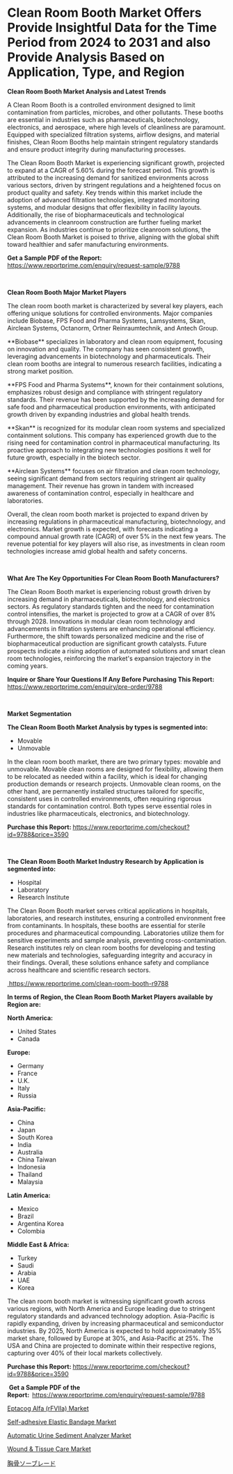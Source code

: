 <p><h1>Clean Room Booth Market Offers Provide Insightful Data for the Time Period from 2024 to 2031 and also Provide Analysis Based on Application, Type, and Region</h1></p><p><strong>Clean Room Booth Market Analysis and Latest Trends</strong></p>
<p><p>A Clean Room Booth is a controlled environment designed to limit contamination from particles, microbes, and other pollutants. These booths are essential in industries such as pharmaceuticals, biotechnology, electronics, and aerospace, where high levels of cleanliness are paramount. Equipped with specialized filtration systems, airflow designs, and material finishes, Clean Room Booths help maintain stringent regulatory standards and ensure product integrity during manufacturing processes.</p><p>The Clean Room Booth Market is experiencing significant growth, projected to expand at a CAGR of 5.60% during the forecast period. This growth is attributed to the increasing demand for sanitized environments across various sectors, driven by stringent regulations and a heightened focus on product quality and safety. Key trends within this market include the adoption of advanced filtration technologies, integrated monitoring systems, and modular designs that offer flexibility in facility layouts. Additionally, the rise of biopharmaceuticals and technological advancements in cleanroom construction are further fueling market expansion. As industries continue to prioritize cleanroom solutions, the Clean Room Booth Market is poised to thrive, aligning with the global shift toward healthier and safer manufacturing environments.</p></p>
<p><strong>Get a Sample PDF of the Report:&nbsp;</strong> <a href="https://www.reportprime.com/enquiry/request-sample/9788">https://www.reportprime.com/enquiry/request-sample/9788</a></p>
<p>&nbsp;</p>
<p><strong>Clean Room Booth Major Market Players</strong></p>
<p><p>The clean room booth market is characterized by several key players, each offering unique solutions for controlled environments. Major companies include Biobase, FPS Food and Pharma Systems, Lamsystems, Skan, Airclean Systems, Octanorm, Ortner Reinraumtechnik, and Antech Group.</p><p>**Biobase** specializes in laboratory and clean room equipment, focusing on innovation and quality. The company has seen consistent growth, leveraging advancements in biotechnology and pharmaceuticals. Their clean room booths are integral to numerous research facilities, indicating a strong market position.</p><p>**FPS Food and Pharma Systems**, known for their containment solutions, emphasizes robust design and compliance with stringent regulatory standards. Their revenue has been supported by the increasing demand for safe food and pharmaceutical production environments, with anticipated growth driven by expanding industries and global health trends.</p><p>**Skan** is recognized for its modular clean room systems and specialized containment solutions. This company has experienced growth due to the rising need for contamination control in pharmaceutical manufacturing. Its proactive approach to integrating new technologies positions it well for future growth, especially in the biotech sector.</p><p>**Airclean Systems** focuses on air filtration and clean room technology, seeing significant demand from sectors requiring stringent air quality management. Their revenue has grown in tandem with increased awareness of contamination control, especially in healthcare and laboratories.</p><p>Overall, the clean room booth market is projected to expand driven by increasing regulations in pharmaceutical manufacturing, biotechnology, and electronics. Market growth is expected, with forecasts indicating a compound annual growth rate (CAGR) of over 5% in the next few years. The revenue potential for key players will also rise, as investments in clean room technologies increase amid global health and safety concerns.</p></p>
<p>&nbsp;</p>
<p><strong>What Are The Key Opportunities For Clean Room Booth Manufacturers?</strong></p>
<p><p>The Clean Room Booth market is experiencing robust growth driven by increasing demand in pharmaceuticals, biotechnology, and electronics sectors. As regulatory standards tighten and the need for contamination control intensifies, the market is projected to grow at a CAGR of over 8% through 2028. Innovations in modular clean room technology and advancements in filtration systems are enhancing operational efficiency. Furthermore, the shift towards personalized medicine and the rise of biopharmaceutical production are significant growth catalysts. Future prospects indicate a rising adoption of automated solutions and smart clean room technologies, reinforcing the market's expansion trajectory in the coming years.</p></p>
<p><strong>Inquire or Share Your Questions If Any Before Purchasing This Report:</strong> <a href="https://www.reportprime.com/enquiry/pre-order/9788">https://www.reportprime.com/enquiry/pre-order/9788</a></p>
<p>&nbsp;</p>
<p><strong>Market Segmentation</strong></p>
<p><strong>The Clean Room Booth Market Analysis by types is segmented into:</strong></p>
<p><ul><li>Movable</li><li>Unmovable</li></ul></p>
<p><p>In the clean room booth market, there are two primary types: movable and unmovable. Movable clean rooms are designed for flexibility, allowing them to be relocated as needed within a facility, which is ideal for changing production demands or research projects. Unmovable clean rooms, on the other hand, are permanently installed structures tailored for specific, consistent uses in controlled environments, often requiring rigorous standards for contamination control. Both types serve essential roles in industries like pharmaceuticals, electronics, and biotechnology.</p></p>
<p><strong>Purchase this Report:&nbsp;</strong><a href="https://www.reportprime.com/checkout?id=9788&price=3590">https://www.reportprime.com/checkout?id=9788&price=3590</a></p>
<p>&nbsp;</p>
<p><strong>The Clean Room Booth Market Industry Research by Application is segmented into:</strong></p>
<p><ul><li>Hospital</li><li>Laboratory</li><li>Research Institute</li></ul></p>
<p><p>The Clean Room Booth market serves critical applications in hospitals, laboratories, and research institutes, ensuring a controlled environment free from contaminants. In hospitals, these booths are essential for sterile procedures and pharmaceutical compounding. Laboratories utilize them for sensitive experiments and sample analysis, preventing cross-contamination. Research institutes rely on clean room booths for developing and testing new materials and technologies, safeguarding integrity and accuracy in their findings. Overall, these solutions enhance safety and compliance across healthcare and scientific research sectors.</p></p>
<p><a href="https://www.reportprime.com/clean-room-booth-r9788">&nbsp;https://www.reportprime.com/clean-room-booth-r9788</a></p>
<p><strong>In terms of Region, the Clean Room Booth Market Players available by Region are:</strong></p>
<p>
    <p> <strong> North America: </strong>
        <ul>
            <li>United States</li>
            <li>Canada</li>
        </ul>
        </p> 
    <p> <strong> Europe: </strong>
        <ul>
            <li>Germany</li>
            <li>France</li>
            <li>U.K.</li>
            <li>Italy</li>
            <li>Russia</li>
        </ul>
        </p> 
    <p> <strong> Asia-Pacific: </strong>
        <ul>
            <li>China</li>
            <li>Japan</li>
            <li>South Korea</li>
            <li>India</li>
            <li>Australia</li>
            <li>China Taiwan</li>
            <li>Indonesia</li>
            <li>Thailand</li>
            <li>Malaysia</li>
        </ul>
        </p> 
    <p> <strong> Latin America: </strong>
        <ul>
            <li>Mexico</li>
            <li>Brazil</li>
            <li>Argentina Korea</li>
            <li>Colombia</li>
        </ul>
        </p> 
    <p> <strong> Middle East & Africa: </strong>
        <ul>
            <li>Turkey</li>
            <li>Saudi</li>
            <li>Arabia</li>
            <li>UAE</li>
            <li>Korea</li>
        </ul>
    </p>
    </p>
<p><p>The clean room booth market is witnessing significant growth across various regions, with North America and Europe leading due to stringent regulatory standards and advanced technology adoption. Asia-Pacific is rapidly expanding, driven by increasing pharmaceutical and semiconductor industries. By 2025, North America is expected to hold approximately 35% market share, followed by Europe at 30%, and Asia-Pacific at 25%. The USA and China are projected to dominate within their respective regions, capturing over 40% of their local markets collectively.</p></p>
<p><strong>Purchase this Report: </strong><a href="https://www.reportprime.com/checkout?id=9788&price=3590">https://www.reportprime.com/checkout?id=9788&price=3590</a></p>
<p>&nbsp;<strong>Get a Sample PDF of the Report:&nbsp;&nbsp;</strong><a href="https://www.reportprime.com/enquiry/request-sample/9788">https://www.reportprime.com/enquiry/request-sample/9788</a></p>
<p><strong></strong></p>
<p><p><a href="https://issuu.com/reportprime-2/docs/eptacog-alfa-rfviia-market-size-203_a3d38797b01b0c">Eptacog Alfa (rFVIIa) Market</a></p><p><a href="https://issuu.com/reportprime-2/docs/self-adhesive-elastic-bandage-marke_418bc2ddbeb785">Self-adhesive Elastic Bandage Market</a></p><p><a href="https://github.com/AbbasMahmud554/Market-Research-Report-List-1/blob/main/automatic-urine-sediment-analyzer-market.md">Automatic Urine Sediment Analyzer Market</a></p><p><a href="https://medium.com/@henrykihn_12939/what-is-wound-tissue-care-market-7038a80b609e">Wound & Tissue Care Market</a></p><p><a href="https://medium.com/@lindakreitz2023/sternum-saw-blades-market-%E3%81%AE%E3%82%B0%E3%83%AD%E3%83%BC%E3%83%90%E3%83%AB%E5%B8%82%E5%A0%B4%E6%A6%82%E8%A6%81%E3%81%AF-%E4%B8%96%E7%95%8C%E3%81%8A%E3%82%88%E3%81%B3%E4%B8%BB%E8%A6%81%E5%B8%82%E5%A0%B4%E3%81%AB%E3%81%8A%E3%81%91%E3%82%8B%E6%A5%AD%E7%95%8C%E3%81%AB%E5%BD%B1%E9%9F%BF%E3%82%92%E4%B8%8E%E3%81%88%E3%82%8B%E4%B8%BB%E8%A6%81%E3%81%AA%E3%83%88%E3%83%AC%E3%83%B3%E3%83%89%E3%81%AB%E3%81%A4%E3%81%84%E3%81%A6-%E7%8B%AC%E8%87%AA%E3%81%AE%E8%A6%96%E7%82%B9%E3%82%92%E6%8F%90%E4%BE%9B%E3%81%97%E3%81%BE%E3%81%99-316533d62a13">胸骨ソーブレード</a></p></p>